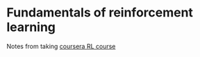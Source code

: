 # Fundamentals of reinforcement learning

Notes from taking [coursera RL course](https://www.coursera.org/specializations/reinforcement-learning)
